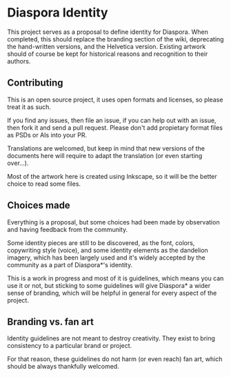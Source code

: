 Diaspora Identity
=================

This project serves as a proposal to define identity for Diaspora.
When completed, this should replace the branding section of the wiki, deprecating the hand-written versions,
and the Helvetica version. 
Existing artwork should of course be kept for historical reasons and recognition to their authors.

## Contributing

This is an open source project, it uses open formats and licenses, so please treat it as such.

If you find any issues, then file an issue, if you can help out with an issue, then fork it and send a pull request. Please don't add propietary format files as PSDs or AIs into your PR. 

Translations are welcomed, but keep in mind that new versions of the documents here will require to adapt the translation (or even starting over...).

Most of the artwork here is created using Inkscape, so it will be the better choice to read some files.

## Choices made

Everything is a proposal, but some choices had been made by observation and having feedback from the community. 

Some identity pieces are still to be discovered, as the font, colors, copywriting style (voice), and some identity elements
as the dandelion imagery, which has been largely used and it's widely accepted by the community as a part of Diaspora*'s identity.

This is a work in progress and most of it is guidelines, which means you can use it or not, but sticking to some 
guidelines will give Diaspora* a wider sense of branding, which will be helpful in general for every aspect of the project.

## Branding vs. fan art

Identity guidelines are not meant to destroy creativity. They exist to bring consistency to a particular brand or project.

For that reason, these guidelines do not harm (or even reach) fan art, which should be always thankfully welcomed.


